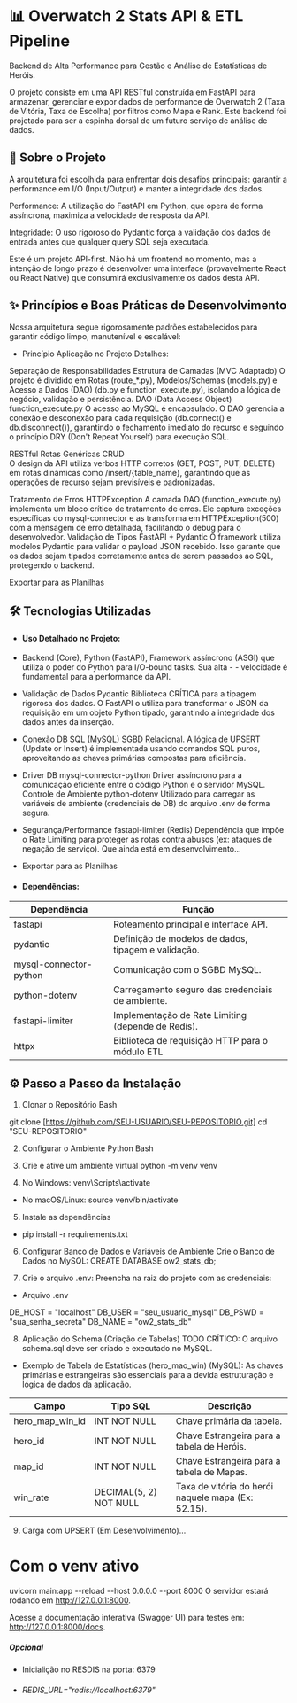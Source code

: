# 📊 Overwatch 2 Stats API & ETL Pipeline
Backend de Alta Performance para Gestão e Análise de Estatísticas de Heróis.

O projeto consiste em uma API RESTful construída em FastAPI para armazenar, gerenciar e expor dados de performance de Overwatch 2 (Taxa de Vitória, Taxa de Escolha) por filtros como Mapa e Rank. Este backend foi projetado para ser a espinha dorsal de um futuro serviço de análise de dados.

## 🚀 Sobre o Projeto
A arquitetura foi escolhida para enfrentar dois desafios principais: garantir a performance em I/O (Input/Output) e manter a integridade dos dados.

Performance: A utilização do FastAPI em Python, que opera de forma assíncrona, maximiza a velocidade de resposta da API.

Integridade: O uso rigoroso do Pydantic força a validação dos dados de entrada antes que qualquer query SQL seja executada.

Este é um projeto API-first. Não há um frontend no momento, mas a intenção de longo prazo é desenvolver uma interface (provavelmente React ou React Native) que consumirá exclusivamente os dados desta API.

## ✨ Princípios e Boas Práticas de Desenvolvimento
Nossa arquitetura segue rigorosamente padrões estabelecidos para garantir código limpo, manutenível e escalável:

- Princípio Aplicação no Projeto 
Detalhes:

Separação de Responsabilidades	Estrutura de Camadas (MVC Adaptado)	O projeto é dividido em Rotas (route_*.py), Modelos/Schemas (models.py) e Acesso a Dados (DAO) (db.py e function_execute.py), isolando a lógica de negócio, validação e persistência.
DAO (Data Access Object)	function_execute.py	O acesso ao MySQL é encapsulado. O DAO gerencia a conexão e desconexão para cada requisição (db.connect() e db.disconnect()), garantindo o fechamento imediato do recurso e seguindo o princípio DRY (Don't Repeat Yourself) para execução SQL.

RESTful	Rotas Genéricas CRUD	
O design da API utiliza verbos HTTP corretos (GET, POST, PUT, DELETE) em rotas dinâmicas como /insert/{table_name}, garantindo que as operações de recurso sejam previsíveis e padronizadas.

Tratamento de Erros	HTTPException	A camada DAO (function_execute.py) implementa um bloco crítico de tratamento de erros. Ele captura exceções específicas do mysql-connector e as transforma em HTTPException(500) com a mensagem de erro detalhada, facilitando o debug para o desenvolvedor.
Validação de Tipos	FastAPI + Pydantic	O framework utiliza modelos Pydantic para validar o payload JSON recebido. Isso garante que os dados sejam tipados corretamente antes de serem passados ao SQL, protegendo o backend.

Exportar para as Planilhas

## 🛠️ Tecnologias Utilizadas

- #### Uso Detalhado no Projeto:

- Backend (Core), Python (FastAPI), Framework assíncrono (ASGI) que utiliza o poder do Python para I/O-bound tasks. Sua alta - - velocidade é fundamental para a performance da API.

- Validação de Dados Pydantic Biblioteca CRÍTICA para a tipagem rigorosa dos dados. O FastAPI o utiliza para transformar o JSON da requisição em um objeto Python tipado, garantindo a integridade dos dados antes da inserção.

- Conexão DB SQL (MySQL) SGBD Relacional. A lógica de UPSERT (Update or Insert) é implementada usando comandos SQL puros, aproveitando as chaves primárias compostas para eficiência.

- Driver DB	mysql-connector-python	Driver assíncrono para a comunicação eficiente entre o código Python e o servidor MySQL.
Controle de Ambiente	python-dotenv	Utilizado para carregar as variáveis de ambiente (credenciais de DB) do arquivo .env de forma segura.

- Segurança/Performance	fastapi-limiter (Redis)	Dependência que impõe o Rate Limiting para proteger as rotas contra abusos (ex: ataques de negação de serviço). Que ainda está em desenvolvimento...

- Exportar para as Planilhas

- #### Dependências:

| Dependência            | Função                                              |
|------------------------|-----------------------------------------------------|
| fastapi	             | Roteamento principal e interface API.               |
| pydantic               | Definição de modelos de dados, tipagem e validação. |
| mysql-connector-python | Comunicação com o SGBD MySQL.                       |
| python-dotenv	         | Carregamento seguro das credenciais de ambiente.    |
| fastapi-limiter	     | Implementação de Rate Limiting (depende de Redis).  |
| httpx                  | Biblioteca de requisição HTTP para o módulo ETL     |

## ⚙️ Passo a Passo da Instalação

1. Clonar o Repositório
Bash

git clone [https://github.com/SEU-USUARIO/SEU-REPOSITORIO.git]
cd "SEU-REPOSITORIO"

2. Configurar o Ambiente Python
Bash

3. Crie e ative um ambiente virtual
python -m venv venv

4. No Windows:
venv\Scripts\activate

- No macOS/Linux:
source venv/bin/activate

5. Instale as dependências

- pip install -r requirements.txt

6. Configurar Banco de Dados e Variáveis de Ambiente
Crie o Banco de Dados no MySQL: CREATE DATABASE ow2_stats_db;

7. Crie o arquivo .env: Preencha na raiz do projeto com as credenciais:

- Arquivo .env

DB_HOST = "localhost"
DB_USER = "seu_usuario_mysql"
DB_PSWD = "sua_senha_secreta"
DB_NAME = "ow2_stats_db"

8. Aplicação do Schema (Criação de Tabelas)
TODO CRÍTICO: O arquivo schema.sql deve ser criado e executado no MySQL.

- Exemplo de Tabela de Estatísticas (hero_mao_win) (MySQL):
As chaves primárias e estrangeiras são essenciais para a devida estruturação e lógica de dados da aplicação.

| Campo 	      | Tipo SQL 	           | Descrição                                          |
|-----------------|------------------------|----------------------------------------------------|
| hero_map_win_id | INT NOT NULL           | Chave primária da tabela.                          |
| hero_id	      | INT NOT NULL           | Chave Estrangeira para a tabela de Heróis.         |
| map_id	      | INT NOT NULL	       | Chave Estrangeira para a tabela de Mapas.          |
| win_rate	      | DECIMAL(5, 2) NOT NULL | Taxa de vitória do herói naquele mapa (Ex: 52.15). |

9. Carga com UPSERT (Em Desenvolvimento)...

# Com o venv ativo
uvicorn main:app --reload --host 0.0.0.0 --port 8000
O servidor estará rodando em http://127.0.0.1:8000.

Acesse a documentação interativa (Swagger UI) para testes em: http://127.0.0.1:8000/docs.

##### Opcional
- Inicialição no RESDIS na porta: 6379
- ###### REDIS_URL="redis://localhost:6379" 
